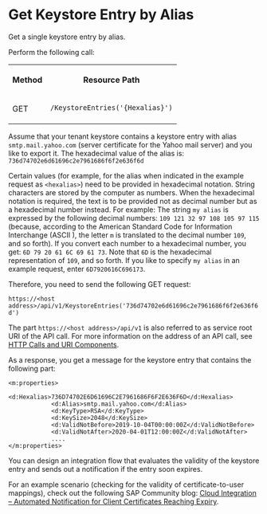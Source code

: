<!-- loioe4526db64d3145099ee1f3f265009e15 -->

# Get Keystore Entry by Alias

Get a single keystore entry by alias.



Perform the following call:


<table>
<tr>
<th valign="top">

Method

</th>
<th valign="top">

Resource Path

</th>
</tr>
<tr>
<td valign="top">

GET

</td>
<td valign="top">

`/KeystoreEntries('{Hexalias}')` 

</td>
</tr>
</table>

Assume that your tenant keystore contains a keystore entry with alias `smtp.mail.yahoo.com` \(server certificate for the Yahoo mail server\) and you like to export it. The hexadecimal value of the alias is: `736d74702e6d61696c2e7961686f6f2e636f6d`

Certain values \(for example, for the alias when indicated in the example request as `<hexalias>`\) need to be provided in hexadecimal notation. String characters are stored by the computer as numbers. When the hexadecimal notation is required, the text is to be provided not as decimal number but as a hexadecimal number instead. For example: The string `my alias` is expressed by the following decimal numbers: `109 121 32 97 108 105 97 115` \(because, according to the American Standard Code for Information Interchange \(ASCII \), the letter `m` is translated to the decimal number `109`, and so forth\). If you convert each number to a hexadecimal number, you get: `6D 79 20 61 6C 69 61 73`. Note that `6D` is the hexadecimal representation of `109`, and so forth. If you like to specify `my alias` in an example request, enter `6D7920616C696173`.

Therefore, you need to send the following GET request:

`https://<host address>/api/v1/KeystoreEntries('736d74702e6d61696c2e7961686f6f2e636f6d')`

The part `https://<host address>/api/v1` is also referred to as service root URI of the API call. For more information on the address of an API call, see [HTTP Calls and URI Components](http-calls-and-uri-components-ca75e12.md).

As a response, you get a message for the keystore entry that contains the following part:

```
<m:properties>
            <d:Hexalias>736D74702E6D61696C2E7961686F6F2E636F6D</d:Hexalias>
            <d:Alias>smtp.mail.yahoo.com</d:Alias>
            <d:KeyType>RSA</d:KeyType>
            <d:KeySize>2048</d:KeySize>
            <d:ValidNotBefore>2019-10-04T00:00:00Z</d:ValidNotBefore>
            <d:ValidNotAfter>2020-04-01T12:00:00Z</d:ValidNotAfter>
            ....
</m:properties>

```

You can design an integration flow that evaluates the validity of the keystore entry and sends out a notification if the entry soon expires.

For an example scenario \(checking for the validity of certificate-to-user mappings\), check out the following SAP Community blog: [Cloud Integration – Automated Notification for Client Certificates Reaching Expiry](https://blogs.sap.com/2019/03/01/sap-cloud-platform-integration-automated-notification-for-client-certificates-reaching-expiry/).

